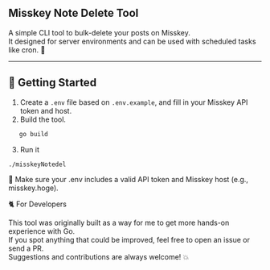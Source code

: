 ## Misskey Note Delete Tool

A simple CLI tool to bulk-delete your posts on Misskey.  
It designed for server environments and can be used with scheduled tasks like cron. 🚀

---

## 🚀 Getting Started

1. Create a `.env` file based on `.env.example`, and fill in your Misskey API token and host.
2. Build the tool.

```bash
   go build
```
3. Run it

```bash
./misskeyNotedel
```

🧫 Make sure your .env includes a valid API token and Misskey host (e.g., misskey.hoge).

🐈 For Developers

This tool was originally built as a way for me to get more hands-on experience with Go.  
If you spot anything that could be improved, feel free to open an issue or send a PR.  
Suggestions and contributions are always welcome! 💥

